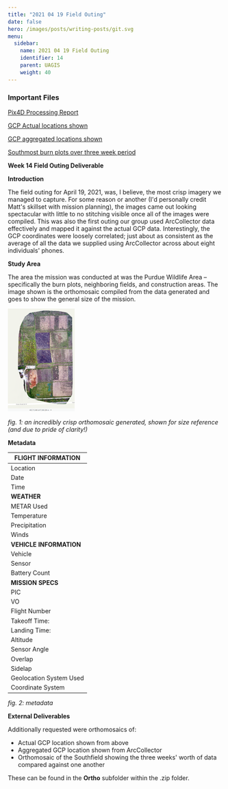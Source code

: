 ```yaml
---
title: "2021 04 19 Field Outing"
date: false
hero: /images/posts/writing-posts/git.svg
menu:
  sidebar:
    name: 2021 04 19 Field Outing
    identifier: 14
    parent: UAGIS
    weight: 40
---
```

### Important Files
[Pix4D Processing Report](/static/files/14/2021-04-19_report.pdf)

[GCP Actual locations shown](/static/files/14/GCP_Actual_shown.pdf)

[GCP aggregated locations shown](/static/files/14/GCP_Aggregate_shown.pdf)

[Southmost burn plots over three week period](/static/files/14/SMBPOT.pdf)

**Week 14 Field Outing Deliverable**

**Introduction**

The field outing for April 19, 2021, was, I believe, the most crisp imagery we managed to capture. For some reason or another (I&#39;d personally credit Matt&#39;s skillset with mission planning), the images came out looking spectacular with little to no stitching visible once all of the images were compiled. This was also the first outing our group used ArcCollector data effectively and mapped it against the actual GCP data. Interestingly, the GCP coordinates were loosely correlated; just about as consistent as the average of all the data we supplied using ArcCollector across about eight individuals&#39; phones.

**Study Area**

The area the mission was conducted at was the Purdue Wildlife Area – specifically the burn plots, neighboring fields, and construction areas. The image shown is the orthomosaic compiled from the data generated and goes to show the general size of the mission.

![](1.png)

_fig. 1: an incredibly crisp orthomosaic generated, shown for size reference (and due to pride of clarity!)_

**Metadata**

| **FLIGHT INFORMATION** |
| --- |
| Location | Purdue Wildlife Area |
| Date | 19 April 2021 |
| Time | 14:45 |
| **WEATHER** |
| METAR Used | KLAF |
| Temperature | ~55degF |
| Precipitation | 1% |
| Winds | 10.45kt |
| **VEHICLE INFORMATION** |
| Vehicle | DJI Mavic Pro 2 |
| Sensor | Ibid |
| Battery Count | 2 |
| **MISSION SPECS** |
| PIC | Matthew Watson |
| VO | Bryan Jacobs |
| Flight Number | 04-19 |
| Takeoff Time: | 14:45 |
| Landing Time: | 14:59 |
| Altitude | 106.7m |
| Sensor Angle | -90deg |
| Overlap | 80% |
| Sidelap | 80% |
| Geolocation System Used | GCP |
| Coordinate System | WGCS 1984 UTM Zone 16 |

_fig. 2: metadata_

**External Deliverables**

Additionally requested were orthomosaics of:

- Actual GCP location shown from above
- Aggregated GCP location shown from ArcCollector
- Orthomosaic of the Southfield showing the three weeks&#39; worth of data compared against one another

These can be found in the **Ortho** subfolder within the .zip folder.

